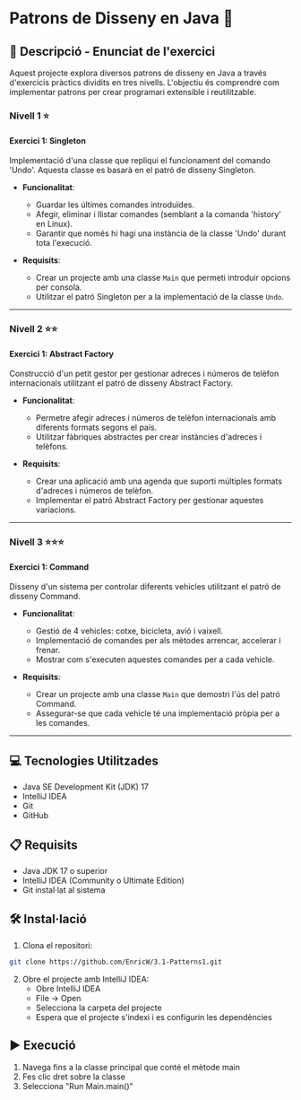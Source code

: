 # Patrons de Disseny en Java 🎯

## 📄 Descripció - Enunciat de l'exercici

Aquest projecte explora diversos patrons de disseny en Java a través d'exercicis pràctics dividits en tres nivells. L'objectiu és comprendre com implementar patrons per crear programari extensible i reutilitzable.

### Nivell 1 ⭐
#### Exercici 1: Singleton
Implementació d'una classe que repliqui el funcionament del comando 'Undo'. Aquesta classe es basarà en el patró de disseny Singleton.

- **Funcionalitat**:
  - Guardar les últimes comandes introduïdes.
  - Afegir, eliminar i llistar comandes (semblant a la comanda 'history' en Linux).
  - Garantir que només hi hagi una instància de la classe 'Undo' durant tota l'execució.

- **Requisits**:
  - Crear un projecte amb una classe `Main` que permeti introduir opcions per consola.
  - Utilitzar el patró Singleton per a la implementació de la classe `Undo`.

---

### Nivell 2 ⭐⭐
#### Exercici 1: Abstract Factory
Construcció d'un petit gestor per gestionar adreces i números de telèfon internacionals utilitzant el patró de disseny Abstract Factory.

- **Funcionalitat**:
  - Permetre afegir adreces i números de telèfon internacionals amb diferents formats segons el país.
  - Utilitzar fàbriques abstractes per crear instàncies d'adreces i telèfons.

- **Requisits**:
  - Crear una aplicació amb una agenda que suporti múltiples formats d'adreces i números de telèfon.
  - Implementar el patró Abstract Factory per gestionar aquestes variacions.

---

### Nivell 3 ⭐⭐⭐
#### Exercici 1: Command
Disseny d'un sistema per controlar diferents vehicles utilitzant el patró de disseny Command.

- **Funcionalitat**:
  - Gestió de 4 vehicles: cotxe, bicicleta, avió i vaixell.
  - Implementació de comandes per als mètodes arrencar, accelerar i frenar.
  - Mostrar com s'executen aquestes comandes per a cada vehicle.

- **Requisits**:
  - Crear un projecte amb una classe `Main` que demostri l'ús del patró Command.
  - Assegurar-se que cada vehicle té una implementació pròpia per a les comandes.

---

## 💻 Tecnologies Utilitzades

- Java SE Development Kit (JDK) 17
- IntelliJ IDEA
- Git
- GitHub

## 📋 Requisits

- Java JDK 17 o superior
- IntelliJ IDEA (Community o Ultimate Edition)
- Git instal·lat al sistema

## 🛠️ Instal·lació

1. Clona el repositori:
```bash
git clone https://github.com/EnricW/3.1-Patterns1.git
```

2. Obre el projecte amb IntelliJ IDEA:
   - Obre IntelliJ IDEA
   - File -> Open
   - Selecciona la carpeta del projecte
   - Espera que el projecte s'indexi i es configurin les dependències

## ▶️ Execució

1. Navega fins a la classe principal que conté el mètode main
2. Fes clic dret sobre la classe
3. Selecciona "Run Main.main()"
